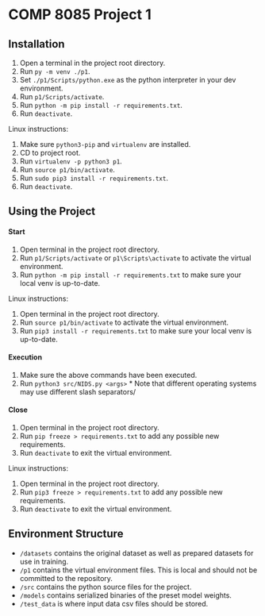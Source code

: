 # COMP 8085 Project 1

## Installation

1. Open a terminal in the project root directory.
2. Run `py -m venv ./p1`.
3. Set `./p1/Scripts/python.exe` as the python interpreter in your dev environment.
4. Run `p1/Scripts/activate`.
5. Run `python -m pip install -r requirements.txt`.
6. Run `deactivate`.

Linux instructions:
1. Make sure `python3-pip` and `virtualenv` are installed.
2. CD to project root.
3. Run `virtualenv -p python3 p1`.
4. Run `source p1/bin/activate`.
5. Run `sudo pip3 install -r requirements.txt`.
6. Run `deactivate`.

## Using the Project

#### Start

1. Open terminal in the project root directory.
2. Run `p1/Scripts/activate` or `p1\Scripts\activate` to activate the virtual environment.
3. Run `python -m pip install -r requirements.txt` to make sure your local venv is up-to-date.

Linux instructions:
1. Open terminal in the project root directory.
2. Run `source p1/bin/activate` to activate the virtual environment.
3. Run `pip3 install -r requirements.txt` to make sure your local venv is up-to-date.

#### Execution

1. Make sure the above commands have been executed.
2. Run `python3 src/NIDS.py <args>`
\* Note that different operating systems may use different slash separators/

#### Close

1. Open terminal in the project root directory.
2. Run `pip freeze > requirements.txt` to add any possible new requirements.
3. Run `deactivate` to exit the virtual environment.

Linux instructions:
1. Open terminal in the project root directory.
2. Run `pip3 freeze > requirements.txt` to add any possible new requirements.
3. Run `deactivate` to exit the virtual environment.

## Environment Structure

- `/datasets` contains the original dataset as well as prepared datasets for use in training.
- `/p1` contains the virtual environment files. This is local and should not be committed to the repository.
- `/src` contains the python source files for the project.
- `/models` contains serialized binaries of the preset model weights.
- `/test_data` is where input data csv files should be stored.
